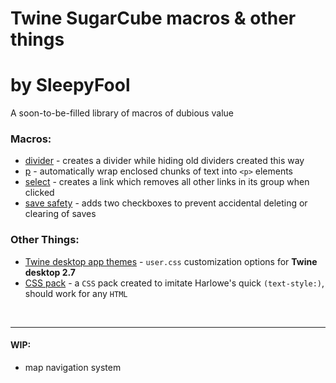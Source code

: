 # Twine SugarCube macros & other things
# by SleepyFool

A soon-to-be-filled library of macros of dubious value

### Macros:

  - [divider](./divider_macro) - creates a divider while hiding old dividers created this way
  - [p](./p_macro) - automatically wrap enclosed chunks of text into `<p>` elements
  - [select](./select_macro) - creates a link which removes all other links in its group when clicked
  - [save safety](./save_safety/) - adds two checkboxes to prevent accidental deleting or clearing of saves

### Other Things:

  - [Twine desktop app themes](./Twine_themes) - `user.css` customization options for <b>Twine desktop 2.7</b>
  - [CSS pack](./css_pack) - a `CSS` pack created to imitate Harlowe's quick `(text-style:)`, should work for any `HTML`
  
&nbsp;

___

#### WIP:
  - map navigation system


